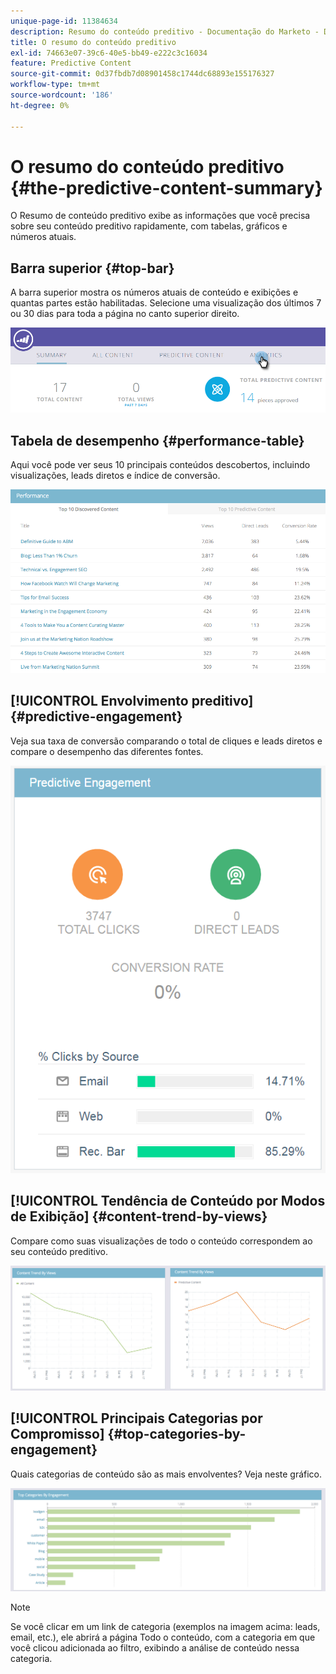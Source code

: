 ```yaml
---
unique-page-id: 11384634
description: Resumo do conteúdo preditivo - Documentação do Marketo - Documentação do produto
title: O resumo do conteúdo preditivo
exl-id: 74663e07-39c6-40e5-bb49-e222c3c16034
feature: Predictive Content
source-git-commit: 0d37fbdb7d08901458c1744dc68893e155176327
workflow-type: tm+mt
source-wordcount: '186'
ht-degree: 0%

---
```


# O resumo do conteúdo preditivo {#the-predictive-content-summary}

O Resumo de conteúdo preditivo exibe as informações que você precisa sobre seu conteúdo preditivo rapidamente, com tabelas, gráficos e números atuais.

## Barra superior {#top-bar}

A barra superior mostra os números atuais de conteúdo e exibições e quantas partes estão habilitadas. Selecione uma visualização dos últimos 7 ou 30 dias para toda a página no canto superior direito.

![](assets/image2017-10-17-14-3a10-3a22.png)

## Tabela de desempenho {#performance-table}

Aqui você pode ver seus 10 principais conteúdos descobertos, incluindo visualizações, leads diretos e índice de conversão.

![](assets/image2017-10-3-10-3a4-3a40.png)

## [!UICONTROL Envolvimento preditivo] {#predictive-engagement}

Veja sua taxa de conversão comparando o total de cliques e leads diretos e compare o desempenho das diferentes fontes.

![](assets/predictive-engagement-actual.png)

## [!UICONTROL Tendência de Conteúdo por Modos de Exibição]  {#content-trend-by-views}

Compare como suas visualizações de todo o conteúdo correspondem ao seu conteúdo preditivo.

![](assets/4.png)

## [!UICONTROL Principais Categorias por Compromisso] {#top-categories-by-engagement}

Quais categorias de conteúdo são as mais envolventes? Veja neste gráfico.

![](assets/5.png)

>[!NOTE]
>
>Se você clicar em um link de categoria (exemplos na imagem acima: leads, email, etc.), ele abrirá a página Todo o conteúdo, com a categoria em que você clicou adicionada ao filtro, exibindo a análise de conteúdo nessa categoria.
